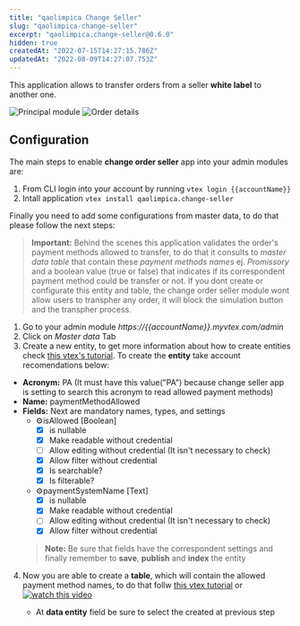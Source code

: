```yaml
---
title: "qaolimpica Change Seller"
slug: "qaolimpica-change-seller"
excerpt: "qaolimpica.change-seller@0.6.0"
hidden: true
createdAt: "2022-07-15T14:27:15.786Z"
updatedAt: "2022-08-09T14:27:07.753Z"
---
```

This application allows to transfer orders from a seller __white label__ to another one.

![Principal module](https://user-images.githubusercontent.com/60228986/169353787-ab628471-6f58-4068-bc8d-3d086f334c59.png)
![Order details](https://user-images.githubusercontent.com/60228986/169354451-d401892d-6461-4671-af64-959adfedd9b7.png)

## Configuration 

The main steps to enable __change order seller__ app into your admin modules are: 

1. From CLI login into your account by running ```vtex login {{accountName}}``` 
2. Intall application ```vtex install qaolimpica.change-seller```

Finally you need to add some configurations from master data, to do that please follow the next steps:

>**Important:** Behind the scenes this application validates the order's payment methods allowed to transfer, to do that it consults to _master data table_ that contain these _payment methods names_ ej. *Promissory* and a boolean value (true or false) that indicates if its correspondent payment method could be transfer or not. If you dont create or configurate this entity and table, the change order seller module wont allow users to transpher any order, it will block the simulation button and the transpher process.

1. Go to your admin module _https://{{accountName}}.myvtex.com/admin_
2. Click on _Master data_ Tab
3. Create a new entity, to get more information about how to create entities check [this vtex's tutorial](https://help.vtex.com/tutorial/creating-data-entity--tutorials_1265). To create the __entity__ take account recomendations below:

  - **Acronym:** PA (It must have this value("PA") because change seller app is setting to search this acronym to read allowed payment methods)
  - **Name:** paymentMethodAllowed
  - **Fields:** Next are mandatory names, types, and settings
    - ⚙️isAllowed [Boolean]
      - [x] is nullable 
      - [x] Make readable without credential
      - [ ] Allow editing without credential (It isn't necessary to check)
      - [x] Allow filter without credential
      - [x] Is searchable?
      - [x] Is filterable?
    - ⚙️paymentSystemName [Text]
      - [x] is nullable 
      - [x] Make readable without credential
      - [ ] Allow editing without credential (It isn't necessary to check)
      - [x] Allow filter without credential

    >**Note:** Be sure that fields have the correspondent settings and finally remember to __save__, __publish__ and __index__ the entity

4. Now you are able to create a __table__, which will contain the allowed payment method names, to do that follw [this vtex tutorial](https://help.vtex.com/tutorial/creating-form-in-master-data--tutorials_1047#) or [![watch this video]()](https://assets.contentful.com/alneenqid6w5/7oRARnBsVamuk8iQ0mogQa/438e55214f38f7f16634da4fbc238d68/CriandoFormulario-1.mp4?_=3)

    - At __data entity__ field be sure to select the created at previous step